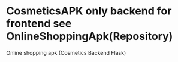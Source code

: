 # CosmeticsAPK only backend for frontend see OnlineShoppingApk(Repository)
Online shopping apk (Cosmetics Backend Flask)
